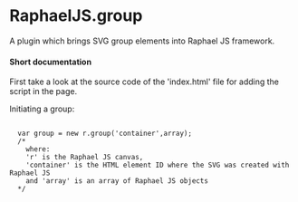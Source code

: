 RaphaelJS.group
===============

A plugin which brings SVG group elements into Raphael JS framework.

<h4>Short documentation</h4>

First take a look at the source code of the 'index.html' file for adding the script in the page.

Initiating a group:

<code>
  var group = new r.group('container',array);
  /*
    where:
    'r' is the Raphael JS canvas,
    'container' is the HTML element ID where the SVG was created with Raphael JS
    and 'array' is an array of Raphael JS objects
  */
</code>
